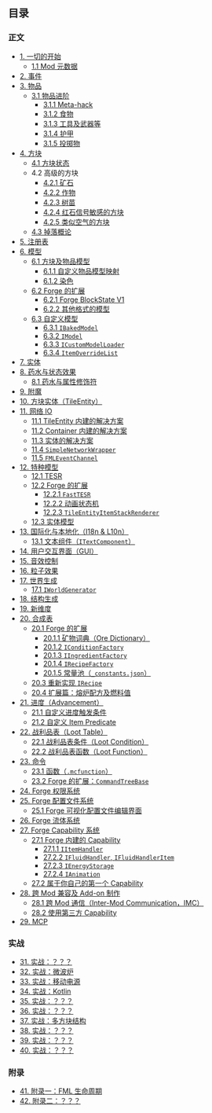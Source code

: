 ## 目录

### 正文

* [1. 一切的开始](chapter-1/index.md)
  * [1.1 Mod 元数据](chapter-1/metadata.md)
* [2. 事件](chapter-2/index.md)
* [3. 物品](chapter-3/index.md)
  * [3.1 物品进阶](chapter-3/advanced/index.md)
    * [3.1.1 Meta-hack](chapter-3/advanced/meta-hack.md)
    * [3.1.2 食物](chapter-3/advanced/food.md)
    * [3.1.3 工具及武器等](chapter-3/advanced/tool.md)
    * [3.1.4 护甲](chapter-3/advanced/armor.md)
    * [3.1.5 投掷物](chapter-3/advanced/throwable.md)
* [4. 方块](chapter-4/index.md)
  * [4.1 方块状态](chapter-4/block-state.md)
  * 4.2 高级的方块
    * [4.2.1 矿石](chapter-4/advanced/ore.md)
    * [4.2.2 作物](chapter-4/advanced/crop.md)
    * [4.2.3 树苗](chapter-4/advanced/sapling.md)
    * [4.2.4 红石信号敏感的方块](chapter-4/advanced/redstone-sensitive.md)
    * [4.2.5 类似空气的方块](chapter-4/advanced/air-like.md)
  * [4.3 掉落概论](chapter-4/block-drop.md)
* [5. 注册表](chapter-5/index.md)
* [6. 模型](chapter-6/index.md)
  * [6.1 方块及物品模型](chapter-6/vanilla/index.md)
    * [6.1.1 自定义物品模型映射](chapter-6/vanilla/custom-mesh.md)
    * [6.1.2 染色](chapter-6/vanilla/tint.md)
  * [6.2 Forge 的扩展](chapter-6/forge-extension/index.md)
    * [6.2.1 Forge BlockState V1](chapter-6/forge-extension/forge-v1.md)
    * [6.2.2 其他格式的模型](chapter-6/forge-extension/other-format.md)
  * [6.3 自定义模型](chapter-6/custom-model/index.md)
    * [6.3.1 `IBakedModel`](chapter-6/custom-model/baked.md)
    * [6.3.2 `IModel`](chapter-6/custom-model/unbaked.md)
    * [6.3.3 `ICustomModelLoader`](chapter-6/custom-model/loader.md)
    * [6.3.4 `ItemOverrideList`](chapter-6/custom-model/item-override.md)
* [7. 实体](chapter-7/index.md)
* [8. 药水与状态效果](chapter-8/index.md)
  * [8.1 药水与属性修饰符](chapter-8/attributes-modifier.md)
* [9. 附魔](chapter-9/index.md)
* [10. 方块实体（TileEntity）](chapter-10/index.md)
* [11. 网络 IO](chapter-11/index.md)
  * [11.1 TileEntity 内建的解决方案](chapter-11/tile-entity-sync.md)
  * [11.2 Container 内建的解决方案](chapter-11/container-sync.md)
  * [11.3 实体的解决方案](chapter-11/entity-sync.md)
  * [11.4 `SimpleNetworkWrapper`](chapter-11/built-in-solution/simple-network-wrapper.md)
  * [11.5 `FMLEventChannel`](chapter-11/built-in-solution/fml-event-channel.md)
* [12. 特种模型](chapter-12/index.md)
  * [12.1 TESR](chapter-12/tesr.md)
  * [12.2 Forge 的扩展](chapter-12/forge-extension/index.md)
    * [12.2.1 `FastTESR`](chapter-12/forge-extension/fast-tesr.md)
    * [12.2.2 动画状态机](chapter-12/forge-extension/animation.md)
    * [12.2.3 `TileEntityItemStackRenderer`](chapter-12/forge-extension/teisr.md)
  * [12.3 实体模型](chapter-12/entity-renderer.md)
* [13. 国际化与本地化（I18n & L10n）](chapter-13/index.md)
  * [13.1 文本组件（`ITextComponent`）](chapter-13/text-component.md)
* [14. 用户交互界面（GUI）](chapter-14/index.md)
* [15. 音效控制](chapter-15/index.md)
* [16. 粒子效果](chapter-16/index.md)
* [17. 世界生成](chapter-17/index.md)
  * [17.1 `IWorldGenerator`](chapter-17/fml-world-gen-interface.md)
* [18. 结构生成](chapter-18/index.md)
* [19. 新维度](chapter-19/index.md)
* [20. 合成表](chapter-20/index.md)
  * [20.1 Forge 的扩展](chapter-20/forge-extension/index.md)
    * [20.1.1 矿物词典（Ore Dictionary）](chapter-20/forge-extension/ore-dictionary.md)
    * [20.1.2 `IConditionFactory`](chapter-20/forge-extension/condition.md)
    * [20.1.3 `IIngredientFactory`](chapter-20/forge-extension/ingredient-factory.md)
    * [20.1.4 `IRecipeFactory`](chapter-20/forge-extension/recipe-factory.md)
    * [20.1.5 常量池（`_constants.json`）](chapter-20/forge-extension/constants.md)
  * [20.3 重新实现 `IRecipe`](chapter-20/custom-recipe.md)
  * [20.4 扩展篇：熔炉配方及燃料值](chapter-20/vanilla-furnace.md)
* [21. 进度（Advancement）](chapter-21/index.md)
  * [21.1 自定义进度触发条件](chapter-21/forge-extension/custom-criterion.md)
  * [21.2 自定义 Item Predicate](chapter-21/forge-extension/custom-item-predicates.md)
* [22. 战利品表（Loot Table）](chapter-22/index.md)
  * [22.1 战利品表条件（Loot Condition）](chapter-22/condition.md)
  * [22.2 战利品表函数（Loot Function）](chapter-22/function.md)
* [23. 命令](chapter-23/index.md)
  * [23.1 函数（`.mcfunction`）](chapter-23/function.md)
  * [23.2 Forge 的扩展：`CommandTreeBase`](chapter-23/command-tree.md)
* [24. Forge 权限系统](chapter-24/index.md)
* [25. Forge 配置文件系统](chapter-25/index.md)
  * [25.1 Forge 可视化配置文件编辑界面](chapter-25/config-gui.md)
* [26. Forge 流体系统](chapter-26/index.md)
* [27. Forge Capability 系统](chapter-27/index.md)
  * [27.1 Forge 内建的 Capability](chapter-27/built-in/index.md)
    * [27.1.1 `IItemHandler`](chapter-27/built-in/item.md)
    * [27.2.2 `IFluidHandler`, `IFluidHandlerItem`](chapter-27/built-in/fluid.md)
    * [27.2.3 `IEnergyStorage`](chapter-27/built-in/energy.md)
    * [27.2.4 `IAnimation`](chapter-27/built-in/animation.md)
  * [27.2 属于你自己的第一个 Capability](chapter-27/custom.md)
* [28. 跨 Mod 兼容及 Add-on 制作](chapter-28/index.md)
  * [28.1 跨 Mod 通信（Inter-Mod Communication，IMC）](chapter-28/imc.md)
  * [28.2 使用第三方 Capability](chapter-28/3rd-party-cap.md)
* [29. MCP](chapter-29/index.md)

<!--
待考虑：
1. 调试：
 - Crash report 内容追加（`ICrashCallable`）
 - F3 debug 界面内容追加
 - 原版内置的 profiler /debug 命令
 - Logger 的使用
 - Eclipse/IDEA 的调试器？

2.键盘及鼠标输入
 - 热键注册
 - 如何追踪鼠标位置？

3. 数据迁移
 - 注册表系统自带的重映射（RegistryEvent.MissingMapping<T>)
 - 原版的 DataFix 及 Forge 的扩展

4. ForgeGradle
  - minecraft {}
    - version
    - mapping
    - useDepAt
  - deobfCompile, deobfProvided
 -->

### 实战

* [31. 实战：？？？](chapter-31/index.md)
* [32. 实战：微波炉](chapter-32/index.md)
* [33. 实战：移动电源](chapter-33/index.md)
* [34. 实战：Kotlin](chapter-34/index.md)
* [35. 实战：？？？](chapter-35/index.md)
* [36. 实战：？？？](chapter-36/index.md)
* [37. 实战：多方块结构](chapter-37/index.md)
* [38. 实战：？？？](chapter-38/index.md)
* [39. 实战：？？？](chapter-39/index.md)
* [40. 实战：？？？](chapter-40/index.md)

### 附录

* [41. 附录一：FML 生命周期](chapter-41/index.md)
* [42. 附录二：？？？](chapter-42/index.md)

